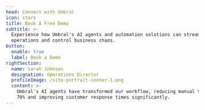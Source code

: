 ```yaml
---
head: Connect with Umbral
icon: stars
title: Book A Free Demo
subtitle: >-
  Experience how Umbral's AI agents and automation solutions can streamline your
  operations and control business chaos.
button:
  enable: true
  label: Book a Demo
rightSection:
  name: Sarah Johnson
  designation: Operations Director
  profileImage: /site-portrait-conner-1.png
  content: >-
    Umbral's AI agents have transformed our workflow, reducing manual tasks by
    70% and improving customer response times significantly.
---
```

